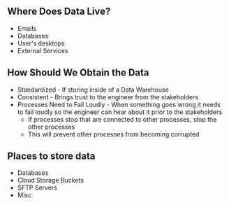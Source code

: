 ## Where Does Data Live?
- Emails
- Databases
- User's desktops
- External Services

## How Should We Obtain the Data
- Standardized - If storing inside of a Data Warehouse
- Consistent - Brings trust to the engineer from the stakeholders
- Processes Need to Fail Loudly - When something goes wrong it needs to fail loudly so the engineer can hear about it prior to the stakeholders
	- If processes stop that are connected to other processes, stop the other processes
	- This will prevent other processes from becoming corrupted 

## Places to store data
- Databases
- Cloud Storage Buckets
- SFTP Servers
- Misc